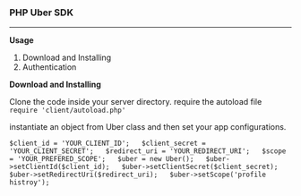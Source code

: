 ### PHP Uber SDK

* * *

**Usage**

1.  Download and Installing
2.  Authentication

**Download and Installing**

Clone the code inside your server directory. require the autoload file `require 'client/autoload.php'`

instantiate an object from Uber class and then set your app configurations.

`$client_id = 'YOUR_CLIENT_ID';  
$client_secret = 'YOUR_CLIENT_SECRET';  
$redirect_uri = 'YOUR_REDIRECT_URI';  
$scope = 'YOUR_PREFERED_SCOPE';  
$uber = new Uber();  
$uber->setClientId($client_id);  
$uber->setClientSecret($client_secret);  
$uber->setRedirectUri($redirect_uri);  
$uber->setScope('profile histroy');  
`
